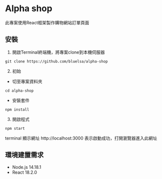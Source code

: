Alpha shop
====
此專案使用React框架製作購物網站訂單頁面


安裝
--
1. 開啟Terminal終端機，將專案clone到本機伺服器<br>
```
git clone https://github.com/bluelsa/alpha-shop
```
2. 初始<br>
* 切至專案資料夾
```
cd alpha-shop
```
* 安裝套件<br>
```
npm install
```
3. 開啟程式<br>
```
npm start 
```

terminal 顯示網址 http://localhost:3000 表示啟動成功，打開瀏覽器進入此網址

環境建置需求
--
* Node.js 14.18.1
* React 18.2.0
